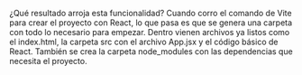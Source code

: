 ¿Qué resultado arroja esta funcionalidad?
Cuando corro el comando de Vite para crear el proyecto con React, lo que pasa es que se genera una carpeta con todo lo necesario para empezar. Dentro vienen archivos ya listos como el index.html, la carpeta src con el archivo App.jsx y el código básico de React. También se crea la carpeta node_modules con las dependencias que necesita el proyecto.
